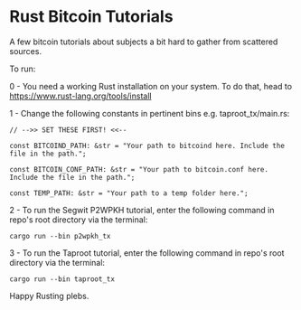 # Rust Bitcoin Tutorials

A few bitcoin tutorials about subjects a bit hard to gather from scattered sources.

To run:

0 - You need a working Rust installation on your system. To do that, head to https://www.rust-lang.org/tools/install

1 - Change the following constants in pertinent bins e.g. taproot_tx/main.rs:

    // -->> SET THESE FIRST! <<--

    const BITCOIND_PATH: &str = "Your path to bitcoind here. Include the file in the path.";

    const BITCOIN_CONF_PATH: &str = "Your path to bitcoin.conf here. Include the file in the path.";

    const TEMP_PATH: &str = "Your path to a temp folder here.";

2 - To run the Segwit P2WPKH tutorial, enter the following command in repo's root directory via the terminal:
```
cargo run --bin p2wpkh_tx
```
3 - To run the Taproot tutorial, enter the following command in repo's root directory via the terminal:
```
cargo run --bin taproot_tx
```

 Happy Rusting plebs.
